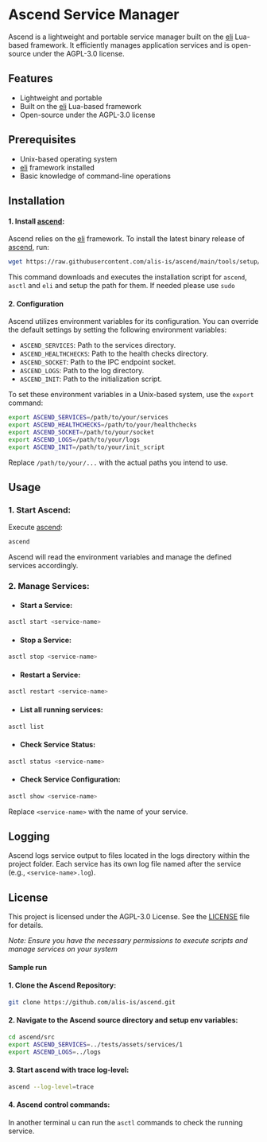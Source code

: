 # Ascend Service Manager
Ascend is a lightweight and portable service manager built on the [eli](https://github.com/alis-is/eli) Lua-based framework. It efficiently manages application services and is open-source under the AGPL-3.0 license.

## Features
* Lightweight and portable
* Built on the [eli](https://github.com/alis-is/eli) Lua-based framework
* Open-source under the AGPL-3.0 license

## Prerequisites
* Unix-based operating system
* [eli](https://github.com/alis-is/eli) framework installed
* Basic knowledge of command-line operations

## Installation
#### 1. Install [ascend](https://github.com/alis-is/ascend):

Ascend relies on the [eli](https://github.com/alis-is/eli) framework. To install the latest binary release of [ascend](https://github.com/alis-is/ascend), run:

```bash
wget https://raw.githubusercontent.com/alis-is/ascend/main/tools/setup/standalone-linux.sh -O /tmp/setup-ascend.sh && sh /tmp/setup-ascend.sh
```
This command downloads and executes the installation script for `ascend`, `asctl` and `eli` and setup the path for them.
If needed please use `sudo`

#### 2. Configuration
Ascend utilizes environment variables for its configuration. You can override the default settings by setting the following environment variables:

* `ASCEND_SERVICES`: Path to the services directory.
* `ASCEND_HEALTHCHECKS`: Path to the health checks directory.
* `ASCEND_SOCKET`: Path to the IPC endpoint socket.
* `ASCEND_LOGS`: Path to the log directory.
* `ASCEND_INIT`: Path to the initialization script.

To set these environment variables in a Unix-based system, use the `export` command:
```bash
export ASCEND_SERVICES=/path/to/your/services
export ASCEND_HEALTHCHECKS=/path/to/your/healthchecks
export ASCEND_SOCKET=/path/to/your/socket
export ASCEND_LOGS=/path/to/your/logs
export ASCEND_INIT=/path/to/your/init_script
```
Replace `/path/to/your/...` with the actual paths you intend to use.

## Usage
### 1. Start Ascend:

Execute [ascend](https://github.com/alis-is/ascend):

```bash
ascend
```
Ascend will read the environment variables and manage the defined services accordingly.

### 2. Manage Services:

* #### Start a Service:
```bash
asctl start <service-name>
```

* #### Stop a Service:
```bash
asctl stop <service-name>
```

* #### Restart a Service:
```bash
asctl restart <service-name>
```

* #### List all running services:
```bash
asctl list
```

* #### Check Service Status:
```bash
asctl status <service-name>
```

* #### Check Service Configuration:
```bash
asctl show <service-name>
```
Replace `<service-name>` with the name of your service.

## Logging
Ascend logs service output to files located in the logs directory within the project folder. Each service has its own log file named after the service (e.g., `<service-name>.log`).

## License
This project is licensed under the AGPL-3.0 License. See the [LICENSE](LICENSE) file for details.

_Note: Ensure you have the necessary permissions to execute scripts and manage services on your system_



#### Sample run

#### 1. Clone the Ascend Repository:

```bash
git clone https://github.com/alis-is/ascend.git
```
#### 2. Navigate to the Ascend source directory and setup env variables:

```bash
cd ascend/src
export ASCEND_SERVICES=../tests/assets/services/1
export ASCEND_LOGS=../logs
```

#### 3. Start ascend with trace log-level:
```bash
ascend --log-level=trace
```

#### 4. Ascend control commands:

In another terminal u can run the `asctl` commands to check the running service.